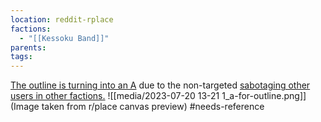 ```yaml
---
location: reddit-rplace
factions:
  - "[[Kessoku Band]]"
parents: 
tags: 
---
```

[The outline is turning into an A](https://discord.com/channels/1093664259273130084/1131230952119615600/1131576497048662106) due to the non-targeted [sabotaging other users in other factions.](https://discord.com/channels/1093664259273130084/1131230952119615600/1131577051036524624)
![[media/2023-07-20 13-21 1_a-for-outline.png]]
(Image taken from r/place canvas preview)
#needs-reference
